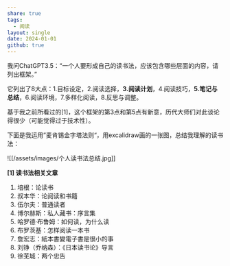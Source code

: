 ```yaml
---
share: true
tags:
  - 阅读
layout: single
date: 2024-01-01
github: true
---
```

我问ChatGPT3.5：“一个人要形成自己的读书法，应该包含哪些层面的内容，请列出框架。”

它列出了8大点：1.目标设定，2.阅读选择，**3.阅读计划**，4.阅读技巧，**5.笔记与总结**，6.阅读环境，7.多样化阅读，8.反思与调整。

基于我之前所看过的[1]，这个框架的第3点和第5点有新意，历代大师们对此谈论得很少（可能觉得过于技术性）。

下面是我运用”麦肯锡金字塔法则“，用excalidraw画的一张图，总结我理解的读书法：

![[/assets/images/个人读书法总结.jpg]]

**[1] 读书法相关文章**  
1. 培根：论读书  
2. 叔本华：论阅读和书籍  
3. 伍尔夫：普通读者  
4. 博尔赫斯：私人藏书：序言集  
5. 哈罗德·布鲁姆：如何读，为什么读  
6. 布罗茨基：怎样阅读一本书  
7. 詹宏志：紙本書變電子書是很小的事  
8. 刘铮（乔纳森）：《日本读书论》导言  
9. 徐芜城：两个忠告​​​​
